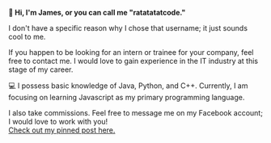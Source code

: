 **👋 Hi, I'm James, or you can call me "ratatatatcode."**

I don't have a specific reason why I chose that username; it just sounds cool to me.

If you happen to be looking for an intern or trainee for your company, feel free to contact me. I would love to gain experience in the IT industry at this stage of my career.

💻 I possess basic knowledge of Java, Python, and C++. Currently, I am focusing on learning Javascript as my primary programming language.

I also take commissions. Feel free to message me on my Facebook account; I would love to work with you!<br>
[Check out my pinned post here.](https://web.facebook.com/hashtugs)
